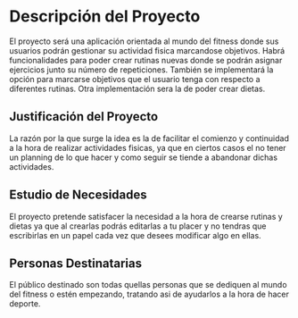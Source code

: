 # Descripción del Proyecto

El proyecto será una aplicación orientada al mundo del fitness donde sus usuarios podrán gestionar su actividad fisica marcandose objetivos. Habrá funcionalidades para poder crear rutinas nuevas donde se podrán 
asignar ejercicios junto su número de repeticiones. También se implementará la opción para marcarse objetivos que el usuario tenga con respecto a diferentes rutinas. Otra implementación sera la de poder crear dietas.

## Justificación del Proyecto

La razón por la que surge la idea es la de facilitar el comienzo y continuidad a la hora de realizar actividades fisicas, ya que en ciertos casos el no tener un planning de lo que hacer y como seguir se tiende a abandonar dichas actividades.

## Estudio de Necesidades

El proyecto pretende satisfacer la necesidad  a la hora de crearse rutinas y dietas ya que al crearlas podrás editarlas a tu placer y no tendras que escribirlas en un papel cada vez que desees modificar algo en ellas.


## Personas Destinatarias

El público destinado son todas quellas personas que se dediquen al mundo del fitness o estén empezando, tratando asi de ayudarlos a la hora de hacer deporte.
